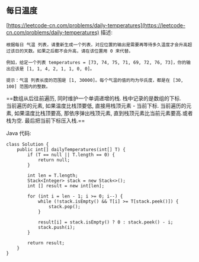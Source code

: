 ## 每日温度
[https://leetcode-cn.com/problems/daily-temperatures](https://leetcode-cn.com/problems/daily-temperatures)
描述:
```
根据每日 气温 列表，请重新生成一个列表，对应位置的输出是需要再等待多久温度才会升高超过该日的天数。如果之后都不会升高，请在该位置用 0 来代替。

例如，给定一个列表 temperatures = [73, 74, 75, 71, 69, 72, 76, 73]，你的输出应该是 [1, 1, 4, 2, 1, 1, 0, 0]。

提示：气温 列表长度的范围是 [1, 30000]。每个气温的值的均为华氏度，都是在 [30, 100] 范围内的整数。

```

==数组从后往前遍历, 同时维护一个单调递增的栈. 栈中记录的是数组的下标.  
当前遍历的元素, 如果温度比栈顶要低, 直接用栈顶元素 - 当前下标.
当前遍历的元素, 如果温度比栈顶要高, 那依序弹出栈顶元素, 直到栈顶元素比当前元素要高.或者栈为空.
最后把当前下标压入栈.==

Java 代码:
```
class Solution {
    public int[] dailyTemperatures(int[] T) {
        if (T == null || T.length == 0) {
            return null;
        }

        int len = T.length;
        Stack<Integer> stack = new Stack<>();
        int [] result = new int[len];
        
        for (int i = len - 1; i >= 0; i--) {
            while (!stack.isEmpty() && T[i] >= T[stack.peek()]) {
                stack.pop();
            }
            
            result[i] = stack.isEmpty() ? 0 : stack.peek() - i;
            stack.push(i);
        }

        return result;
    }
}
```
